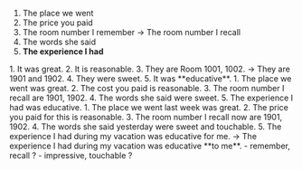 1. The place we went
2. The price you paid
3. The room number I remember
-> The room number I recall
4. The words she said
5. **The experience I had**
</hr>
1. It was great.
2. It is reasonable.
3. They are Room 1001, 1002.
-> They are 1901 and 1902.
4. They were sweet.
5. It was **educative**.
</hr>
1. The place we went was great.
2. The cost you paid is reasonable.
3. The room number I recall are 1901, 1902.
4. The words she said were sweet.
5. The experience I had was educative.
</hr>
1. The place we went last week was great.
2. The price you paid for this is reasonable.
3. The room number I recall now are 1901, 1902.
4. The words she said yesterday were sweet and touchable.
5. The experience I had during my vacation was educative for me.
-> The experience I had during my vacation was educative **to me**.
</hr>
- remember, recall ?  
- impressive, touchable ?  
